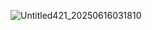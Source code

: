 ![Untitled421_20250616031810](https://github.com/user-attachments/assets/009a664c-ac43-43ce-93e2-9e3b35078062)
